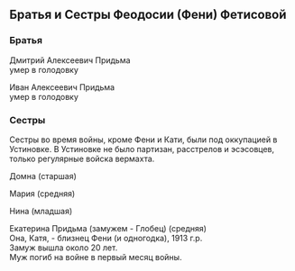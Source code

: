 ## Братья и Сестры Феодосии (Фени) Фетисовой

### Братья

Дмитрий Алексеевич Придьма  
умер в голодовку

Иван Алексеевич Придьма  
умер в голодовку  

### Сестры

Сестры во время войны, кроме Фени и Кати, были под оккупацией в Устиновке.
В Устиновке не было партизан, расстрелов и эсэсовцев, только регулярные войска вермахта.  

Домна (старшая)  

Мария (средняя)

Нина (младшая)

Екатерина Придьма (замужем - Глобец) (средняя)  
Она, Катя, - близнец Фени (и одногодка), 1913 г.р.  
Замуж вышла около 20 лет.  
Муж погиб на войне в первый месяц войны.  


